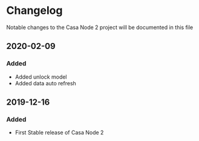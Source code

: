 # Changelog
Notable changes to the Casa Node 2 project will be documented in this file

## 2020-02-09
### Added
- Added unlock model
- Added data auto refresh

## 2019-12-16
### Added
- First Stable release of Casa Node 2
